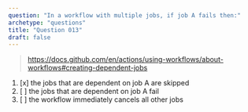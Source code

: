 ```yaml
---
question: "In a workflow with multiple jobs, if job A fails then:"
archetype: "questions"
title: "Question 013"
draft: false
---
```


> https://docs.github.com/en/actions/using-workflows/about-workflows#creating-dependent-jobs
1. [x] the jobs that are dependent on job A are skipped
1. [ ] the jobs that are dependent on job A fail
1. [ ] the workflow immediately cancels all other jobs
